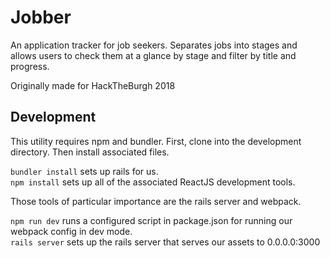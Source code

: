 # Jobber
An application tracker for job seekers. Separates jobs into stages and allows users to check them at a glance by stage and filter by title and progress.

Originally made for HackTheBurgh 2018

## Development
This utility requires npm and bundler.
First, clone into the development directory.
Then install associated files.

```bundler install``` sets up rails for us.  
```npm install``` sets up all of the associated ReactJS development tools.  

Those tools of particular importance are the rails server and webpack.  

```npm run dev``` runs a configured script in package.json for running our webpack config in dev mode.  
```rails server``` sets up the rails server that serves our assets to 0.0.0.0:3000
